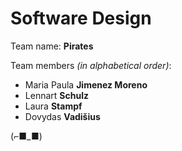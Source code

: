 # Software Design 

Team name: **Pirates** 

Team members *(in alphabetical order)*:
* Maria Paula **Jimenez Moreno**
* Lennart **Schulz**
* Laura **Stampf**
* Dovydas **Vadišius**


(⌐■_■)
